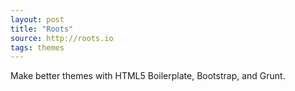 ```yaml
---
layout: post
title: "Roots"
source: http://roots.io
tags: themes
---
```


Make better themes with HTML5 Boilerplate, Bootstrap, and Grunt.